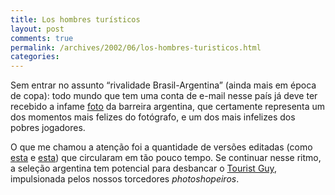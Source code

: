 ```yaml
---
title: Los hombres turísticos
layout: post
comments: true
permalink: /archives/2002/06/los-hombres-turisticos.html
categories:
---
```

Sem entrar no assunto &#8220;rivalidade Brasil-Argentina&#8221; (ainda mais em época de copa): todo mundo que tem uma conta de e-mail nesse país já deve ter recebido a infame <a href=/img/blig/argentinaoriginal.jpg >foto</a> da barreira argentina, que certamente representa um dos momentos mais felizes do fotógrafo, e um dos mais infelizes dos pobres jogadores.

O que me chamou a atenção foi a quantidade de versões editadas (como <a href=/img/blig/argentinav1.jpg >esta</a> e <a href=/img/blig/argentinav2.jpg >esta</a>) que circularam em tão pouco tempo. Se continuar nesse ritmo, a seleção argentina tem potencial para desbancar o <a href=http://urbanlegends.about.com/library/blphoto-wtc.htm >Tourist Guy</a>, impulsionada pelos nossos torcedores *photoshopeiros*.